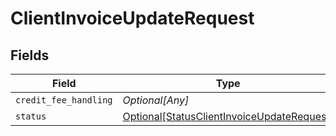 # ClientInvoiceUpdateRequest


## Fields

| Field                                                                                                 | Type                                                                                                  | Required                                                                                              | Description                                                                                           |
| ----------------------------------------------------------------------------------------------------- | ----------------------------------------------------------------------------------------------------- | ----------------------------------------------------------------------------------------------------- | ----------------------------------------------------------------------------------------------------- |
| `credit_fee_handling`                                                                                 | *Optional[Any]*                                                                                       | :heavy_minus_sign:                                                                                    | N/A                                                                                                   |
| `status`                                                                                              | [Optional[StatusClientInvoiceUpdateRequest]](../../models/shared/statusclientinvoiceupdaterequest.md) | :heavy_minus_sign:                                                                                    | N/A                                                                                                   |